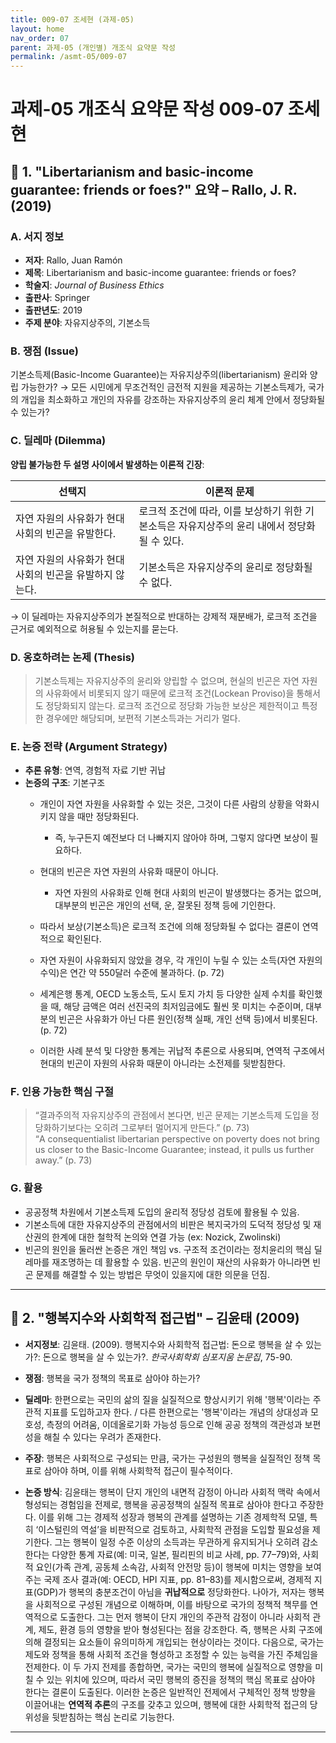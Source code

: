 ```yaml
---
title: 009-07 조세현 (과제-05)
layout: home
nav_order: 07
parent: 과제-05 (개인별) 개조식 요약문 작성
permalink: /asmt-05/009-07
---
```


# 과제-05 개조식 요약문 작성 009-07 조세현 

## 📘 1. "Libertarianism and basic-income guarantee: friends or foes?" 요약 – Rallo, J. R. (2019)

### A. 서지 정보  
- **저자**: Rallo, Juan Ramón  
- **제목**: Libertarianism and basic-income guarantee: friends or foes?  
- **학술지**: *Journal of Business Ethics*  
- **출판사**: Springer  
- **출판년도**: 2019  
- **주제 분야**: 자유지상주의, 기본소득  


### B. 쟁점 (Issue)  
기본소득제(Basic-Income Guarantee)는 자유지상주의(libertarianism) 윤리와 양립 가능한가? 
→ 모든 시민에게 무조건적인 금전적 지원을 제공하는 기본소득제가, 국가의 개입을 최소화하고 개인의 자유를 강조하는 자유지상주의 윤리 체계 안에서 정당화될 수 있는가?


### C. 딜레마 (Dilemma)  
**양립 불가능한 두 설명 사이에서 발생하는 이론적 긴장**:

| 선택지 | 이론적 문제 |
|--------|-------------|
| 자연 자원의 사유화가 현대 사회의 빈곤을 유발한다. | 로크적 조건에 따라, 이를 보상하기 위한 기본소득은 자유지상주의 윤리 내에서 정당화될 수 있다. |
| 자연 자원의 사유화가 현대 사회의 빈곤을 유발하지 않는다.  | 기본소득은 자유지상주의 윤리로 정당화될 수 없다. |

→ 이 딜레마는 자유지상주의가 본질적으로 반대하는 강제적 재분배가, 로크적 조건을 근거로 예외적으로 허용될 수 있는지를 묻는다.


### D. 옹호하려는 논제 (Thesis)  
> 기본소득제는 자유지상주의 윤리와 양립할 수 없으며, 현실의 빈곤은 자연 자원의 사유화에서 비롯되지 않기 때문에 로크적 조건(Lockean Proviso)을 통해서도 정당화되지 않는다. 로크적 조건으로 정당화 가능한 보상은 제한적이고 특정한 경우에만 해당되며, 보편적 기본소득과는 거리가 멀다. 

### E. 논증 전략 (Argument Strategy)  
- **추론 유형**: 연역, 경험적 자료 기반 귀납
- **논증의 구조**:
  기본구조
  - 개인이 자연 자원을 사유화할 수 있는 것은, 그것이 다른 사람의 상황을 악화시키지 않을 때만 정당화된다. 
    - 즉, 누구든지 예전보다 더 나빠지지 않아야 하며, 그렇지 않다면 보상이 필요하다. 
  - 현대의 빈곤은 자연 자원의 사유화 때문이 아니다. 
    - 자연 자원의 사유화로 인해 현대 사회의 빈곤이 발생했다는 증거는 없으며, 대부분의 빈곤은 개인의 선택, 운, 잘못된 정책 등에 기인한다. 
  - 따라서 보상(기본소득)은 로크적 조건에 의해 정당화될 수 없다는 결론이 연역적으로 확인된다. 

  - 자연 자원이 사유화되지 않았을 경우, 각 개인이 누릴 수 있는 소득(자연 자원의 수익)은 연간 약 550달러 수준에 불과하다. (p. 72) 
  - 세계은행 통계, OECD 노동소득, 도시 토지 가치 등 다양한 실제 수치를 확인했을 때, 해당 금액은 여러 선진국의 최저임금에도 훨씬 못 미치는 수준이며, 대부분의 빈곤은 사유화가 아닌 다른 원인(정책 실패, 개인 선택 등)에서 비롯된다. (p. 72) 
  - 이러한 사례 분석 및 다양한 통계는 귀납적 추론으로 사용되며, 연역적 구조에서 현대의 빈곤이 자원의 사유화 때문이 아니라는 소전제를 뒷받침한다. 


### F. 인용 가능한 핵심 구절
> “결과주의적 자유지상주의 관점에서 본다면, 빈곤 문제는 기본소득제 도입을 정당화하기보다는 오히려 그로부터 멀어지게 만든다.” (p. 73)  
> “A consequentialist libertarian perspective on poverty does not bring us closer to the Basic-Income Guarantee; instead, it pulls us further away.” (p. 73)  


### G. 활용
- 공공정책 차원에서 기본소득제 도입의 윤리적 정당성 검토에 활용될 수 있음.  
- 기본소득에 대한 자유지상주의 관점에서의 비판은 복지국가의 도덕적 정당성 및 재산권의 한계에 대한 철학적 논의와 연결 가능 (ex: Nozick, Zwolinski)  
- 빈곤의 원인을 둘러싼 논증은 개인 책임 vs. 구조적 조건이라는 정치윤리의 핵심 딜레마를 재조명하는 데 활용할 수 있음. 빈곤의 원인이 재산의 사유화가 아니라면 빈곤 문제를 해결할 수 있는 방법은 무엇이 있을지에 대한 의문을 던짐. 

---

## 📘 2. "행복지수와 사회학적 접근법" – 김윤태 (2009)

- **서지정보**: 김윤태. (2009). 행복지수와 사회학적 접근법: 돈으로 행복을 살 수 있는가?: 돈으로 행복을 살 수 있는가?. *한국사회학회 심포지움 논문집*, 75-90.

- **쟁점**: 행복을 국가 정책의 목표로 삼아야 하는가?  
- **딜레마**: 한편으로는 국민의 삶의 질을 실질적으로 향상시키기 위해 '행복'이라는 주관적 지표를 도입하고자 한다. /  다른 한편으로는 '행복'이라는 개념의 상대성과 모호성, 측정의 어려움, 이데올로기화 가능성 등으로 인해 공공 정책의 객관성과 보편성을 해칠 수 있다는 우려가 존재한다. 
- **주장**: 행복은 사회적으로 구성되는 만큼, 국가는 구성원의 행복을 실질적인 정책 목표로 삼아야 하며, 이를 위해 사회학적 접근이 필수적이다. 
- **논증 방식**: 김윤태는 행복이 단지 개인의 내면적 감정이 아니라 사회적 맥락 속에서 형성되는 경험임을 전제로, 행복을 공공정책의 실질적 목표로 삼아야 한다고 주장한다. 이를 위해 그는 경제적 성장과 행복의 관계를 설명하는 기존 경제학적 모델, 특히 ‘이스털린의 역설’을 비판적으로 검토하고, 사회학적 관점을 도입할 필요성을 제기한다. 그는 행복이 일정 수준 이상의 소득과는 무관하게 유지되거나 오히려 감소한다는 다양한 통계 자료(예: 미국, 일본, 필리핀의 비교 사례, pp. 77–79)와, 사회적 요인(가족 관계, 공동체 소속감, 사회적 안전망 등)이 행복에 미치는 영향을 보여주는 국제 조사 결과(예: OECD, HPI 지표, pp. 81–83)를 제시함으로써, 경제적 지표(GDP)가 행복의 충분조건이 아님을 **귀납적으로** 정당화한다.
나아가, 저자는 행복을 사회적으로 구성된 개념으로 이해하며, 이를 바탕으로 국가의 정책적 책무를 연역적으로 도출한다. 그는 먼저 행복이 단지 개인의 주관적 감정이 아니라 사회적 관계, 제도, 환경 등의 영향을 받아 형성된다는 점을 강조한다. 즉, 행복은 사회 구조에 의해 결정되는 요소들이 유의미하게 개입되는 현상이라는 것이다. 다음으로, 국가는 제도와 정책을 통해 사회적 조건을 형성하고 조정할 수 있는 능력을 가진 주체임을 전제한다. 이 두 가지 전제를 종합하면, 국가는 국민의 행복에 실질적으로 영향을 미칠 수 있는 위치에 있으며, 따라서 국민 행복의 증진을 정책의 핵심 목표로 삼아야 한다는 결론이 도출된다. 이러한 논증은 일반적인 전제에서 구체적인 정책 방향을 이끌어내는 **연역적 추론**의 구조를 갖추고 있으며, 행복에 대한 사회학적 접근의 당위성을 뒷받침하는 핵심 논리로 기능한다.

---
